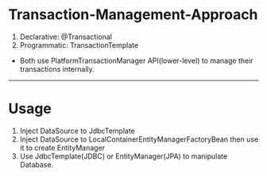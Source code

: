 # Transaction-Management-Approach

1. Declarative: @Transactional
2. Programmatic: TransactionTemplate
* Both use PlatformTransactionManager API(lower-level) to manage their transactions internally.

----------------------------------------------------------------------------------------------------

# Usage

1. Inject DataSource to JdbcTemplate
2. Inject DataSource to LocalContainerEntityManagerFactoryBean then use it to create EntityManager
3. Use JdbcTemplate(JDBC) or EntityManager(JPA) to manipulate Database.
